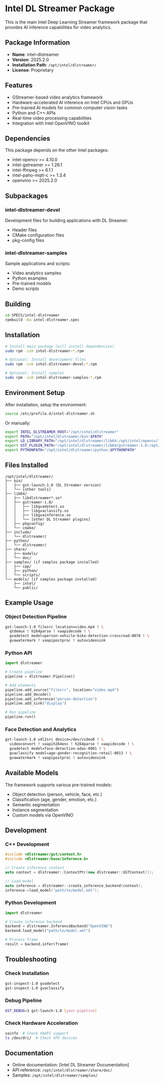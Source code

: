# Intel DL Streamer Package

This is the main Intel Deep Learning Streamer framework package that provides AI inference capabilities for video analytics.

## Package Information

- **Name**: intel-dlstreamer
- **Version**: 2025.2.0
- **Installation Path**: `/opt/intel/dlstreamer/`
- **License**: Proprietary

## Features

- GStreamer-based video analytics framework
- Hardware-accelerated AI inference on Intel CPUs and GPUs
- Pre-trained AI models for common computer vision tasks
- Python and C++ APIs
- Real-time video processing capabilities
- Integration with Intel OpenVINO toolkit

## Dependencies

This package depends on the other Intel packages:
- intel-opencv >= 4.10.0
- intel-gstreamer >= 1.26.1
- intel-ffmpeg >= 6.1.1
- intel-paho-mqtt-c >= 1.3.4
- openvino >= 2025.2.0

## Subpackages

### intel-dlstreamer-devel
Development files for building applications with DL Streamer:
- Header files
- CMake configuration files
- pkg-config files

### intel-dlstreamer-samples
Sample applications and scripts:
- Video analytics samples
- Python examples
- Pre-trained models
- Demo scripts

## Building

```bash
cd SPECS/intel-dlstreamer
rpmbuild -ba intel-dlstreamer.spec
```

## Installation

```bash
# Install main package (will install dependencies)
sudo rpm -ivh intel-dlstreamer-*.rpm

# Optional: Install development files
sudo rpm -ivh intel-dlstreamer-devel-*.rpm

# Optional: Install samples
sudo rpm -ivh intel-dlstreamer-samples-*.rpm
```

## Environment Setup

After installation, setup the environment:

```bash
source /etc/profile.d/intel-dlstreamer.sh
```

Or manually:
```bash
export INTEL_DLSTREAMER_ROOT="/opt/intel/dlstreamer"
export PATH="/opt/intel/dlstreamer/bin:$PATH"
export LD_LIBRARY_PATH="/opt/intel/dlstreamer/lib64:/opt/intel/opencv/lib64:/opt/intel/gstreamer/lib64:/opt/intel/ffmpeg/lib:/opt/intel/paho-mqtt-c/lib64:$LD_LIBRARY_PATH"
export GST_PLUGIN_PATH="/opt/intel/dlstreamer/lib64/gstreamer-1.0:/opt/intel/gstreamer/lib64/gstreamer-1.0:$GST_PLUGIN_PATH"
export PYTHONPATH="/opt/intel/dlstreamer/python:$PYTHONPATH"
```

## Files Installed

```
/opt/intel/dlstreamer/
├── bin/
│   ├── gst-launch-1.0 (DL Streamer version)
│   └── [other tools]
├── lib64/
│   ├── libdlstreamer*.so*
│   ├── gstreamer-1.0/
│   │   ├── libgvadetect.so
│   │   ├── libgvaclassify.so
│   │   ├── libgvainference.so
│   │   └── [other DL Streamer plugins]
│   ├── pkgconfig/
│   └── cmake/
├── include/
│   └── dlstreamer/
├── python/
│   └── dlstreamer/
├── share/
│   ├── models/
│   └── doc/
├── samples/ (if samples package installed)
│   ├── cpp/
│   ├── python/
│   └── scripts/
└── models/ (if samples package installed)
    ├── intel/
    └── public/
```

## Example Usage

### Object Detection Pipeline
```bash
gst-launch-1.0 filesrc location=video.mp4 ! \
  qtdemux ! h264parse ! vaapidecode ! \
  gvadetect model=person-vehicle-bike-detection-crossroad-0078 ! \
  gvawatermark ! vaapipostproc ! autovideosink
```

### Python API
```python
import dlstreamer

# Create pipeline
pipeline = dlstreamer.Pipeline()

# Add elements
pipeline.add_source("filesrc", location="video.mp4")
pipeline.add_decode()
pipeline.add_inference("person-detection")
pipeline.add_sink("display")

# Run pipeline
pipeline.run()
```

### Face Detection and Analytics
```bash
gst-launch-1.0 v4l2src device=/dev/video0 ! \
  videoconvert ! vaapih264enc ! h264parse ! vaapidecode ! \
  gvadetect model=face-detection-adas-0001 ! \
  gvaclassify model=age-gender-recognition-retail-0013 ! \
  gvawatermark ! vaapipostproc ! autovideosink
```

## Available Models

The framework supports various pre-trained models:
- Object detection (person, vehicle, face, etc.)
- Classification (age, gender, emotion, etc.)
- Semantic segmentation
- Instance segmentation
- Custom models via OpenVINO

## Development

### C++ Development
```cpp
#include <dlstreamer/gst/context.h>
#include <dlstreamer/base/inference.h>

// Create inference context
auto context = dlstreamer::ContextPtr(new dlstreamer::GSTContext());

// Load model
auto inference = dlstreamer::create_inference_backend(context);
inference->load_model("path/to/model.xml");
```

### Python Development
```python
import dlstreamer

# Create inference backend
backend = dlstreamer.InferenceBackend("OpenVINO")
backend.load_model("path/to/model.xml")

# Process frame
result = backend.infer(frame)
```

## Troubleshooting

### Check Installation
```bash
gst-inspect-1.0 gvadetect
gst-inspect-1.0 gvaclassify
```

### Debug Pipeline
```bash
GST_DEBUG=3 gst-launch-1.0 [your-pipeline]
```

### Check Hardware Acceleration
```bash
vainfo  # Check VAAPI support
ls /dev/dri/  # Check GPU devices
```

## Documentation

- Online documentation: [Intel DL Streamer Documentation]
- API reference: `/opt/intel/dlstreamer/share/doc/`
- Samples: `/opt/intel/dlstreamer/samples/`
